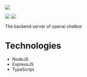 ![](https://img.shields.io/github/watchers/vinitparekh17/Nodets?logoColor=19c676&style=social)

![](https://img.shields.io/github/languages/top/vinitparekh17/Nodets)
![](https://img.shields.io/github/languages/count/vinitparekh17/Nodets?color=%23fff000)

The backend server of openai chatbot

# Technologies
<ul>
<li>NodeJS
<li>ExpressJS
<li>TypeScript
</ul>